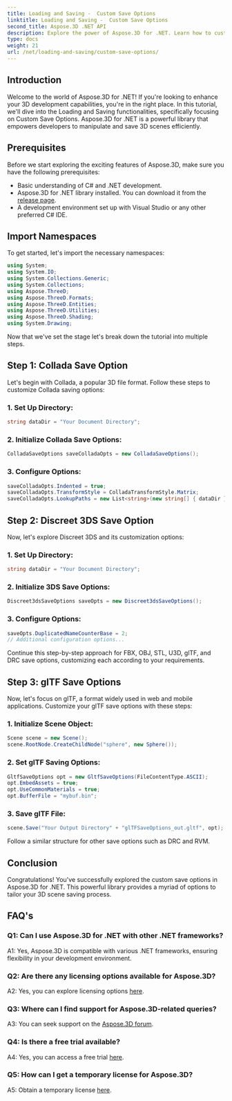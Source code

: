 ```yaml
---
title: Loading and Saving -  Custom Save Options
linktitle: Loading and Saving -  Custom Save Options
second_title: Aspose.3D .NET API
description: Explore the power of Aspose.3D for .NET. Learn how to customize your 3D scene saving with step-by-step guides on Collada, 3DS, FBX, OBJ, STL, U3D, glTF, DRC, and RVM formats.
type: docs
weight: 21
url: /net/loading-and-saving/custom-save-options/
---
```

## Introduction

Welcome to the world of Aspose.3D for .NET! If you're looking to enhance your 3D development capabilities, you're in the right place. In this tutorial, we'll dive into the Loading and Saving functionalities, specifically focusing on Custom Save Options. Aspose.3D for .NET is a powerful library that empowers developers to manipulate and save 3D scenes efficiently.

## Prerequisites

Before we start exploring the exciting features of Aspose.3D, make sure you have the following prerequisites:

- Basic understanding of C# and .NET development.
- Aspose.3D for .NET library installed. You can download it from the [release page](https://releases.aspose.com/3d/net/).
- A development environment set up with Visual Studio or any other preferred C# IDE.

## Import Namespaces

To get started, let's import the necessary namespaces:

```csharp
using System;
using System.IO;
using System.Collections.Generic;
using System.Collections;
using Aspose.ThreeD;
using Aspose.ThreeD.Formats;
using Aspose.ThreeD.Entities;
using Aspose.ThreeD.Utilities;
using Aspose.ThreeD.Shading;
using System.Drawing;
```

Now that we've set the stage let's break down the tutorial into multiple steps.

## Step 1: Collada Save Option

Let's begin with Collada, a popular 3D file format. Follow these steps to customize Collada saving options:

### 1. Set Up Directory:
   ```csharp
   string dataDir = "Your Document Directory";
   ```

### 2. Initialize Collada Save Options:
   ```csharp
   ColladaSaveOptions saveColladaOpts = new ColladaSaveOptions();
   ```

### 3. Configure Options:
   ```csharp
   saveColladaOpts.Indented = true;
   saveColladaOpts.TransformStyle = ColladaTransformStyle.Matrix;
   saveColladaOpts.LookupPaths = new List<string>(new string[] { dataDir });
   ```

## Step 2: Discreet 3DS Save Option

Now, let's explore Discreet 3DS and its customization options:

### 1. Set Up Directory:
   ```csharp
   string dataDir = "Your Document Directory";
   ```

### 2. Initialize 3DS Save Options:
   ```csharp
   Discreet3dsSaveOptions saveOpts = new Discreet3dsSaveOptions();
   ```

### 3. Configure Options:
   ```csharp
   saveOpts.DuplicatedNameCounterBase = 2;
   // Additional configuration options...
   ```

Continue this step-by-step approach for FBX, OBJ, STL, U3D, glTF, and DRC save options, customizing each according to your requirements.

## Step 3: glTF Save Options

Now, let's focus on glTF, a format widely used in web and mobile applications. Customize your glTF save options with these steps:

### 1. Initialize Scene Object:
   ```csharp
   Scene scene = new Scene();
   scene.RootNode.CreateChildNode("sphere", new Sphere());
   ```

### 2. Set glTF Saving Options:
   ```csharp
   GltfSaveOptions opt = new GltfSaveOptions(FileContentType.ASCII);
   opt.EmbedAssets = true;
   opt.UseCommonMaterials = true;
   opt.BufferFile = "mybuf.bin";
   ```

### 3. Save glTF File:
   ```csharp
   scene.Save("Your Output Directory" + "glTFSaveOptions_out.gltf", opt);
   ```

Follow a similar structure for other save options such as DRC and RVM.

## Conclusion

Congratulations! You've successfully explored the custom save options in Aspose.3D for .NET. This powerful library provides a myriad of options to tailor your 3D scene saving process.

## FAQ's

### Q1: Can I use Aspose.3D for .NET with other .NET frameworks?

A1: Yes, Aspose.3D is compatible with various .NET frameworks, ensuring flexibility in your development environment.

### Q2: Are there any licensing options available for Aspose.3D?

A2: Yes, you can explore licensing options [here](https://purchase.aspose.com/buy).

### Q3: Where can I find support for Aspose.3D-related queries?

A3: You can seek support on the [Aspose.3D forum](https://forum.aspose.com/c/3d/18).

### Q4: Is there a free trial available?

A4: Yes, you can access a free trial [here](https://releases.aspose.com/).

### Q5: How can I get a temporary license for Aspose.3D?

A5: Obtain a temporary license [here](https://purchase.aspose.com/temporary-license/).
